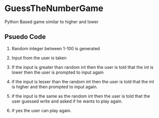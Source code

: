 # GuessTheNumberGame
Python Based game similar to higher and lower


## Psuedo Code

1. Random integer between 1-100 is generated

2. Input from the user is taken

3. If the input is greater than random int then the user is told that the int is lower then the user is prompted to input again

4. if the input is lesser than the random int then the user is told that the int is higher and then prompted to input again.

5. if the input is the same as the random int then the user is told that the user guessed write and asked if he wants to play again.

6. if yes the user can play again.

